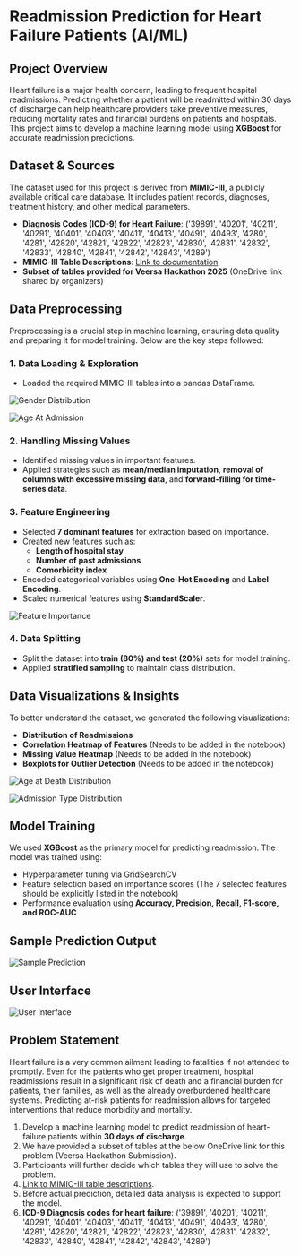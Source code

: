 # Readmission Prediction for Heart Failure Patients (AI/ML)

## Project Overview
Heart failure is a major health concern, leading to frequent hospital readmissions. Predicting whether a patient will be readmitted within 30 days of discharge can help healthcare providers take preventive measures, reducing mortality rates and financial burdens on patients and hospitals. This project aims to develop a machine learning model using **XGBoost** for accurate readmission predictions.

## Dataset & Sources
The dataset used for this project is derived from **MIMIC-III**, a publicly available critical care database. It includes patient records, diagnoses, treatment history, and other medical parameters.

- **Diagnosis Codes (ICD-9) for Heart Failure**: ('39891', '40201', '40211', '40291', '40401', '40403', '40411', '40413', '40491', '40493', '4280', '4281', '42820', '42821', '42822', '42823', '42830', '42831', '42832', '42833', '42840', '42841', '42842', '42843', '4289')
- **MIMIC-III Table Descriptions**: [Link to documentation](https://mimic.mit.edu/docs/iii/tables/)
- **Subset of tables provided for Veersa Hackathon 2025** (OneDrive link shared by organizers)

## Data Preprocessing
Preprocessing is a crucial step in machine learning, ensuring data quality and preparing it for model training. Below are the key steps followed:

### **1. Data Loading & Exploration**
- Loaded the required MIMIC-III tables into a pandas DataFrame.

![Gender Distribution](Images/Gender_Distribution.jpg)

![Age At Admission](Images/Age_at_admission.jpg)

### **2. Handling Missing Values**
- Identified missing values in important features.
- Applied strategies such as **mean/median imputation**, **removal of columns with excessive missing data**, and **forward-filling for time-series data**.

### **3. Feature Engineering**
- Selected **7 dominant features** for extraction based on importance.
- Created new features such as:
  - **Length of hospital stay**
  - **Number of past admissions**
  - **Comorbidity index**
- Encoded categorical variables using **One-Hot Encoding** and **Label Encoding**.
- Scaled numerical features using **StandardScaler**.

![Feature Importance](Images/Feature_Importance.jpg)

### **4. Data Splitting**
- Split the dataset into **train (80%) and test (20%)** sets for model training.
- Applied **stratified sampling** to maintain class distribution.

## Data Visualizations & Insights
To better understand the dataset, we generated the following visualizations:
- **Distribution of Readmissions**
- **Correlation Heatmap of Features** (Needs to be added in the notebook)
- **Missing Value Heatmap** (Needs to be added in the notebook)
- **Boxplots for Outlier Detection** (Needs to be added in the notebook)

![Age at Death Distribution](Images/Age_at_death.jpg)

![Admission Type Distribution](Images/Admission-Type_Distribution.jpg)

## Model Training
We used **XGBoost** as the primary model for predicting readmission. The model was trained using:
- Hyperparameter tuning via GridSearchCV
- Feature selection based on importance scores (The 7 selected features should be explicitly listed in the notebook)
- Performance evaluation using **Accuracy, Precision, Recall, F1-score, and ROC-AUC**

## Sample Prediction Output

![Sample Prediction](Images/sample_prediction.jpg)

## User Interface 

![User Interface](Images/User-Interface.jpg)

## Problem Statement
Heart failure is a very common ailment leading to fatalities if not attended to promptly. Even for the patients who get proper treatment, hospital readmissions result in a significant risk of death and a financial burden for patients, their families, as well as the already overburdened healthcare systems. Predicting at-risk patients for readmission allows for targeted interventions that reduce morbidity and mortality.

1. Develop a machine learning model to predict readmission of heart-failure patients within **30 days of discharge**.
2. We have provided a subset of tables at the below OneDrive link for this problem (Veersa Hackathon Submission).
3. Participants will further decide which tables they will use to solve the problem.
4. [Link to MIMIC-III table descriptions](https://mimic.mit.edu/docs/iii/tables/).
5. Before actual prediction, detailed data analysis is expected to support the model.
6. **ICD-9 Diagnosis codes for heart failure**:
   ('39891', '40201', '40211', '40291', '40401', '40403', '40411', '40413', '40491', '40493', '4280', '4281', '42820', '42821', '42822', '42823', '42830', '42831', '42832', '42833', '42840', '42841', '42842', '42843', '4289')

